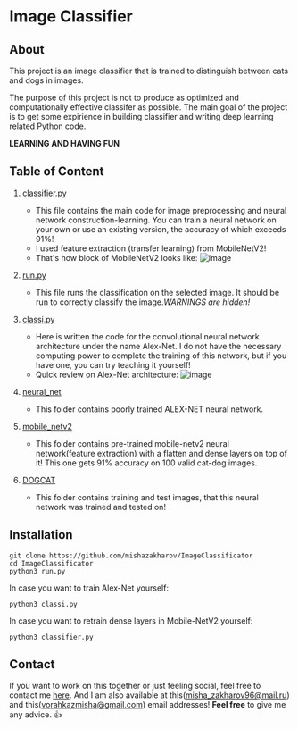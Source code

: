 # Image Classifier

<h2>About</h2>

This project is an image classifier that is trained to distinguish between cats and dogs in images.

The purpose of this project is not to produce as optimized and computationally effective classifer as possible.
The main goal of the project is to get some expirience in building classifier and writing deep learning related Python code.

**LEARNING AND HAVING FUN**

<h2>Table of Content</h2>

1. [classifier.py](https://github.com/mishazakharov/ImageClassificator/blob/master/classifier.py)
    * This file contains the main code for image preprocessing and neural network construction-learning. 
    You can train a neural network on your own or use an existing version, the accuracy of which exceeds 91%!
    * I used feature extraction (transfer learning) from MobileNetV2!
    * That's how block of MobileNetV2 looks like:
    ![image](https://machinethink.net/images/mobilenet-v2/ResidualBlock@2x.png)
    
2. [run.py](https://github.com/mishazakharov/ImageClassificator/blob/master/run.py)
    * This file runs the classification on the selected image. It should be run to correctly classify 
      the image.*WARNINGS are hidden!*
      
3. [classi.py](https://github.com/mishazakharov/ImageClassificator/blob/master/classi.py)
    * Here is written the code for the convolutional neural network architecture under the name Alex-Net. 
      I do not have the necessary computing power to complete the training of this network, but 
      if you have one, you can try teaching it yourself!
    * Quick review on Alex-Net architecture:
      ![image](https://www.learnopencv.com/wp-content/uploads/2018/05/AlexNet-1.png)
      
4. [neural_net](https://github.com/mishazakharov/ImageClassificator/tree/master/neural_net)
    * This folder contains poorly trained ALEX-NET neural network.
    
5. [mobile_netv2](https://github.com/mishazakharov/ImageClassificator/tree/master/mobile_netv2)
    * This folder contains pre-trained mobile-netv2 neural network(feature extraction) with a
    flatten and dense layers on top of it! This one gets 91% accuracy on 100 valid cat-dog images.
    
6. [DOGCAT](https://github.com/mishazakharov/ImageClassificator/tree/master/DOGCAT)
    * This folder contains training and test images, that this neural network was trained and tested on!
    
    
<h2>Installation</h2>

```
git clone https://github.com/mishazakharov/ImageClassificator
cd ImageClassificator
python3 run.py
```
In case you want to train Alex-Net yourself:

```
python3 classi.py
```
In case you want to retrain dense layers in Mobile-NetV2 yourself:

```
python3 classifier.py
```

<h2>Contact</h2>

If you want to work on this together or just feeling social, feel free to contact me [here](https://vk.com/rtyyu).
And I am also available at this(misha_zakharov96@mail.ru) and this(vorahkazmisha@gmail.com) email addresses!
**Feel free** to give me any advice. :+1:

    
    

